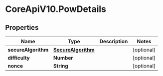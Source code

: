 # CoreApiV10.PowDetails

## Properties
Name | Type | Description | Notes
------------ | ------------- | ------------- | -------------
**secureAlgorithm** | [**SecureAlgorithm**](SecureAlgorithm.md) |  | [optional] 
**difficulty** | **Number** |  | [optional] 
**nonce** | **String** |  | [optional] 


